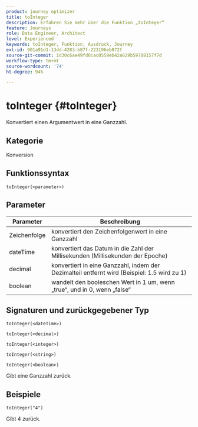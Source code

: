 ```yaml
---
product: journey optimizer
title: toInteger
description: Erfahren Sie mehr über die Funktion „toInteger“
feature: Journeys
role: Data Engineer, Architect
level: Experienced
keywords: toInteger, Funktion, Ausdruck, Journey
exl-id: 901a91d1-13dd-4283-b87f-223196eb072f
source-git-commit: 1d30c6ae49fd0cac0559eb42a629b59708157f7d
workflow-type: tm+mt
source-wordcount: '74'
ht-degree: 94%

---
```


# toInteger {#toInteger}

Konvertiert einen Argumentwert in eine Ganzzahl.

## Kategorie

Konversion

## Funktionssyntax

`toInteger(<parameter>)`

## Parameter

| Parameter | Beschreibung |
|--- |--- |
| Zeichenfolge | konvertiert den Zeichenfolgenwert in eine Ganzzahl |
| dateTime | konvertiert das Datum in die Zahl der Millisekunden (Millisekunden der Epoche) |
| decimal | konvertiert in eine Ganzzahl, indem der Dezimalteil entfernt wird (Beispiel: 1.5 wird zu 1) |
| boolean | wandelt den booleschen Wert in 1 um, wenn „true“, und in 0, wenn „false“ |

## Signaturen und zurückgegebener Typ

`toInteger(<dateTime>)`

`toInteger(<decimal>)`

`toInteger(<integer>)`

`toInteger(<string>)`

`toInteger(<boolean>)`

Gibt eine Ganzzahl zurück.

## Beispiele

`toInteger("4")`

Gibt 4 zurück.

